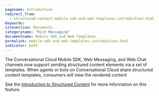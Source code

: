 ```yaml
---
pagename: Introduction
redirect_from:
  - structured-content-mobile-sdk-and-web-templates-introduction.html
Keywords:
sitesection: Documents
categoryname: "Rich Messaging"
documentname: Mobile SDK and Web Templates
permalink: mobile-sdk-and-web-templates-introduction.html
indicator: both
---
```


The Conversational Cloud Mobile SDK, Web Messaging, and Web Chat channels now support sending structured content elements via a set of templates. When agents or bots on Conversational Cloud share structured content templates, consumers will view the rendered content

See the [Introduction to Structured Content](structured-content-introduction-to-structured-content.html) for more information on this feature.

